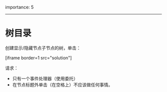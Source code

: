 importance: 5

---

# 树目录

创建显示/隐藏节点子节点的树，单击：

[iframe border=1 src="solution"]

请求：

- 只有一个事件处理器（使用委托）
- 在节点标题外单击（在空格上）不应该做任何事情。
